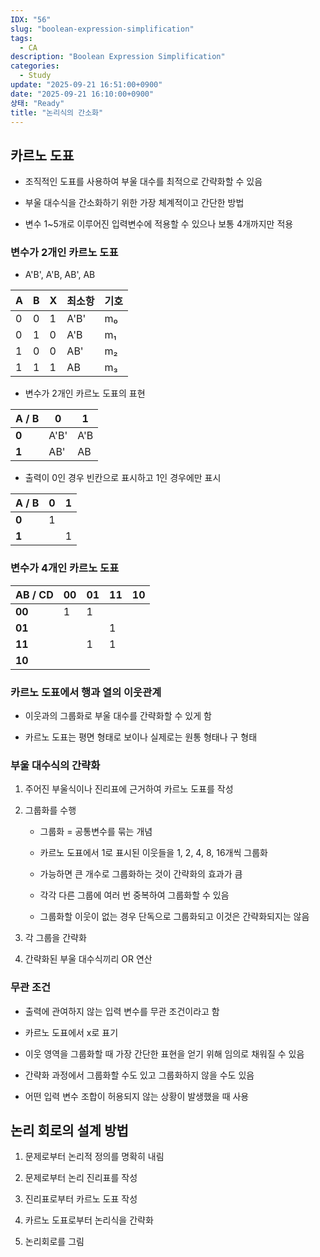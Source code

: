 ```yaml
---
IDX: "56"
slug: "boolean-expression-simplification"
tags:
  - CA
description: "Boolean Expression Simplification"
categories:
  - Study
update: "2025-09-21 16:51:00+0900"
date: "2025-09-21 16:10:00+0900"
상태: "Ready"
title: "논리식의 간소화"
---
```

## 카르노 도표

- 조직적인 도표를 사용하여 부울 대수를 최적으로 간략화할 수 있음

- 부울 대수식을 간소화하기 위한 가장 체계적이고 간단한 방법

- 변수 1~5개로 이루어진 입력변수에 적용할 수 있으나 보통 4개까지만 적용

### 변수가 2개인 카르노 도표

- A'B', A'B, AB', AB

| **A** | **B** | **X** | **최소항** | **기호** |
| --- | --- | --- | --- | --- |
| 0 | 0 | 1 | A'B' | m₀ |
| 0 | 1 | 0 | A'B | m₁ |
| 1 | 0 | 0 | AB' | m₂ |
| 1 | 1 | 1 | AB | m₃ |

- 변수가 2개인 카르노 도표의 표현

| **A / B** | **0** | **1** |
| --- | --- | --- |
| **0** | A'B' | A'B |
| **1** | AB' | AB |

- 출력이 0인 경우 빈칸으로 표시하고 1인 경우에만 표시

| **A / B** | **0** | **1** |
| --- | --- | --- |
| **0** | 1 |  |
| **1** |  | 1 |

### 변수가 4개인 카르노 도표

| **AB / CD** | **00** | **01** | **11** | **10** |
| --- | --- | --- | --- | --- |
| **00** | 1 | 1 |  |  |
| **01** |  |  | 1 |  |
| **11** |  | 1 | 1 |  |
| **10** |  |  |  |  |

### 카르노 도표에서 행과 열의 이웃관계

- 이웃과의 그룹화로 부울 대수를 간략화할 수 있게 함

- 카르노 도표는 평면 형태로 보이나 실제로는 원통 형태나 구 형태

### 부울 대수식의 간략화

1. 주어진 부울식이나 진리표에 근거하여 카르노 도표를 작성

1. 그룹화를 수행

    - 그룹화 = 공통변수를 묶는 개념

    - 카르노 도표에서 1로 표시된 이웃들을 1, 2, 4, 8, 16개씩 그룹화

    - 가능하면 큰 개수로 그룹화하는 것이 간략화의 효과가 큼

    - 각각 다른 그룹에 여러 번 중복하여 그룹화할 수 있음

    - 그룹화할 이웃이 없는 경우 단독으로 그룹화되고 이것은 간략화되지는 않음

1. 각 그룹을 간략화

1. 간략화된 부울 대수식끼리 OR 연산

### 무관 조건

- 출력에 관여하지 않는 입력 변수를 무관 조건이라고 함

- 카르노 도표에서 x로 표기

- 이웃 영역을 그룹화할 때 가장 간단한 표현을 얻기 위해 임의로 채워질 수 있음

- 간략화 과정에서 그룹화할 수도 있고 그룹화하지 않을 수도 있음

- 어떤 입력 변수 조합이 허용되지 않는 상황이 발생했을 때 사용

## 논리 회로의 설계 방법

1. 문제로부터 논리적 정의를 명확히 내림

1. 문제로부터 논리 진리표를 작성

1. 진리표로부터 카르노 도표 작성

1. 카르노 도표로부터 논리식을 간략화

1. 논리회로를 그림

